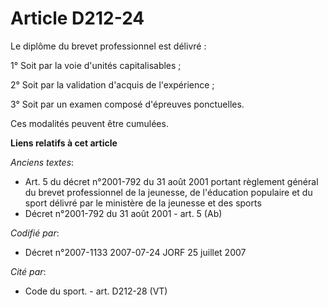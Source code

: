 # Article D212-24

Le diplôme du brevet professionnel est délivré :

1° Soit par la voie d'unités capitalisables ;

2° Soit par la validation d'acquis de l'expérience ;

3° Soit par un examen composé d'épreuves ponctuelles.

Ces modalités peuvent être cumulées.

**Liens relatifs à cet article**

_Anciens textes_:

  - Art. 5 du décret n°2001-792 du 31 août 2001 portant règlement général du brevet professionnel de la jeunesse, de l'éducation populaire et du sport délivré par le ministère de la jeunesse et des sports
  - Décret n°2001-792 du 31 août 2001 - art. 5 (Ab)

_Codifié par_:

  - Décret n°2007-1133 2007-07-24 JORF 25 juillet 2007

_Cité par_:

  - Code du sport. - art. D212-28 (VT)
